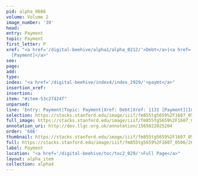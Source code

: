 ```yaml
---
pid: alpha_0686
volume: Volume 2
image_number: '39'
head: 
entry: Payment
topic: Payment
first_letter: P
xref: "<a href='/digital-beehive/alpha1/alpha_0212/'>Debt</a>|<a href='/digital-beehive/toc/toc2_220/'>1131
  [Payment]</a>"
see: 
page: 
add: 
type: 
index: "<a href='/digital-beehive/index4/index_2929/'>paymt</a>"
insertion_xref: 
insertion: 
item: "#item-53c27424f"
unparsed: 
line: 'Entry: Payment|Topic: Payment|Xref: Debt|Xref: 1131 [Payment]|Index: paymt|#item-53c27424f'
selection: https://stacks.stanford.edu/image/iiif/fm855tg5659%2F1607_0506/260,2316,3083,351/full/0/default.jpg
full_image: https://stacks.stanford.edu/image/iiif/fm855tg5659%2F1607_0506/full/full/0/default.jpg
annotation_uri: http://dev.llgc.org.uk/annotation/1565022025204
order: '686'
thumbnail: https://stacks.stanford.edu/image/iiif/fm855tg5659%2F1607_0506/260,2316,600,180/250,/0/default.jpg
full: https://stacks.stanford.edu/image/iiif/fm855tg5659%2F1607_0506/260,2316,3083,351/full/0/default.jpg
label: Payment
location: "<a href='/digital-beehive/toc/toc2_029/'>Full Page</a>"
layout: alpha_item
collection: alpha4
---
```

